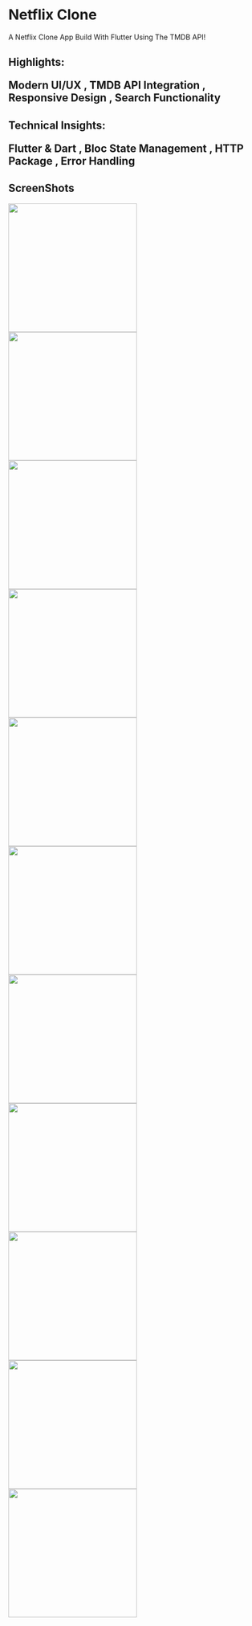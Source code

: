 <h1>Netflix Clone</h1>

<p>A Netflix Clone App Build With Flutter Using The TMDB API!</p>

<h2>Highlights: <P>Modern UI/UX , TMDB API Integration , Responsive Design , Search Functionality</P></h2>

<h2>Technical Insights: <p>Flutter & Dart , Bloc State Management , HTTP Package , Error Handling</p></h2>

<h2>ScreenShots</h2>

<div>
<img src="screenshots/Screenshot_1717423029.png" width=256 style:inline-block/>
<img src="screenshots/Screenshot_1717423032.png" width=256 style:inline-block/>
<img src="screenshots/Screenshot_1717423043.png" width=256 style:inline-block/>
</div>

<div>
<img src="screenshots/Screenshot_1717423051.png" width=256 style:inline-block/>
<img src="screenshots/Screenshot_1717423058.png" width=256 style:inline-block/>
<img src="screenshots/Screenshot_1717423084.png" width=256 style:inline-block/>
</div>

<div>
<img src="screenshots/Screenshot_1717478143.png" width=256 style:inline-block/>
<img src="screenshots/Screenshot_1717425245.png" width=256 style:inline-block/>
<img src="screenshots/Screenshot_1717425250.png" width=256 style:inline-block/>
</div>

<div>
<img src="screenshots/Screenshot_1717425253.png" width=256 style:inline-block/>
<img src="screenshots/Screenshot_1717478117.png" width=256 style:inline-block/>
</div>


